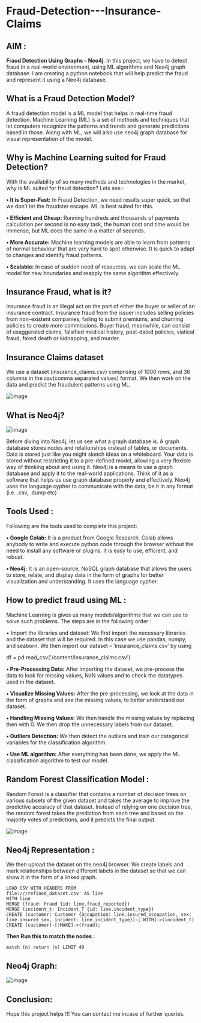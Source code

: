 # Fraud-Detection---Insurance-Claims
## AIM : 

**Fraud Detection Using Graphs – Neo4j**. In this project, we have to detect fraud in a real-world environment, using ML algorithms and Neo4j graph database. I am creating a python notebook that will help predict the fraud and represent it using a Neo4j database.

## What is a Fraud Detection Model? 

A fraud detection model is a ML model that helps in real-time fraud detection. Machine Learning (ML) is a set of methods and techniques that let computers recognize the patterns and trends and generate predictions based in those. Along with ML, we will also use neo4j graph database for visual representation of the model.

## Why is Machine Learning suited for Fraud Detection?

With the availability of so many methods and technologies in the market, why is ML suited for fraud detection? Lets see :

**• It is Super-Fast:** In Fraud Detection, we need results super quick, so that we don’t let the fraudster escape. ML is best suited for this.

**• Efficient and Cheap:** Running hundreds and thousands of payments calculation per second is no easy task, the human cost and time would be immense, but ML does the same in a matter of seconds.

**• More Accurate:** Machine learning models are able to learn from patterns of normal behaviour that are very hard to spot otherwise. It is quick to adapt to changes and identify fraud patterns.

**• Scalable:** In case of sudden need of resources, we can scale the ML model for new boundaries and reapply the same algorithm effectively.

## Insurance Fraud, what is it?

Insurance fraud is an illegal act on the part of either the buyer or seller of an insurance contract. Insurance fraud from the issuer includes selling policies from non-existent companies, failing to submit premiums, and churning policies to create more commissions. Buyer fraud, meanwhile, can consist of exaggerated claims, falsified medical history, post-dated policies, viatical fraud, faked death or kidnapping, and murder.

## Insurance Claims dataset

We use a dataset (insurance_claims.csv) comprising of 1000 rows, and 36 columns in the csv(comma separated values) format. We then work on the data and predict the fraudulent patterns using ML.
 
![image](https://user-images.githubusercontent.com/95923021/179353860-a4e54459-7c77-4a42-99ee-e637fcf9c2ec.png)

## What is Neo4j? 

 ![image](https://user-images.githubusercontent.com/95923021/179353891-ac4eb871-78c4-4ed3-84bc-e1af2782387f.png)

Before diving into Neo4j, let us see what a graph database is. A graph database stores nodes and relationships instead of tables, or documents. Data is stored just like you might sketch ideas on a whiteboard. Your data is stored without restricting it to a pre-defined model, allowing a very flexible way of thinking about and using it. 
Neo4j is a means to use a graph database and apply it to the real-world applications. Think of it as a software that helps us use graph database properly and effectively. Neo4j uses the language cypher to communicate with the data, be it in any format (i.e. .csv, .dump etc)

## Tools Used :

Following are the tools used to complete this project:

**•	Google Colab:** It is a product from Google Research. Colab allows anybody to write and execute python code through the browser without the need to install any software or plugins. It is easy to use, efficient, and robust.

**•	Neo4j:** It is an open-source, NoSQL graph database that allows the users to store, relate, and display data in the form of graphs for better visualization and understanding. It uses the language cypher.


## How to predict fraud using ML : 

Machine Learning is gives us many models/algorithms that we can use to solve such problems. The steps are in the following order :

•	 Import the libraries and dataset: We first import the necessary libraries and the dataset that will be required. In this case we use pandas, numpy, and seaborn. We then import our dataset – ‘insurance_claims.csv’ by using

 df = pd.read_csv('/content/insurance_claims.csv')
 
**•	Pre-Processing Data:** After importing the dataset, we pre-process the data to look for missing values, NaN values and to check the datatypes used in the dataset.

**•	Visualize Missing Values:** After the pre-processing, we look at the data in the form of graphs and see the missing values, to better understand our dataset.

**•	Handling Missing Values:** We then handle the missing values by replacing then with 0. We then drop the unnecessary labels from our dataset.

**•	Outliers Detection:** We then detect the outliers and train our categorical variables for the classification algorithm.

**•	Use ML algorithm:** After everything has been done, we apply the ML classification algorithm to test our model. 


## Random Forest Classification Model :

 Random Forest is a classifier that contains a number of decision trees on various subsets of the given dataset and takes the average to improve the predictive accuracy of that dataset. Instead of relying on one decision tree, the random forest takes the prediction from each tree and based on the majority votes of predictions, and it predicts the final output.

![image](https://user-images.githubusercontent.com/95923021/179419556-addc864d-1d04-47a0-97fa-9061afb28ef3.png)


## Neo4j Representation : 

We then upload the dataset on the neo4j browser. We create labels and mark relationships between different labels in the dataset so that we can show it in the form of a linked graph.
 
```
LOAD CSV WITH HEADERS FROM
file:///refined_dataset.csv' AS line
WITH line
MERGE (fraud: Fraud {id: line.fraud_reported})
MERGE (incident_t: Incident_T {id: line.incident_type})
CREATE (customer: Customer {Occupation: line.insured_occupation, sex: line.insured_sex, incident: line.incident_type})-[:WITH]->(incident_t)
CREATE (customer)-[:MAKE]->(fraud);
```

**Then Run this to match the nodes :**

```
match (n) return (n) LIMIT 40
```

## Neo4j Graph: 

![image](https://user-images.githubusercontent.com/95923021/179420256-d59a99a2-2201-49a7-b8b5-6bfcfbadeb4b.png)



## Conclusion:

Hope this project helps !!!
You can contact me incase of further queries.
